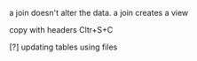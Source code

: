 a join doesn't alter the data. a join creates a view

copy with headers Cltr+S+C

[?] updating tables using files
